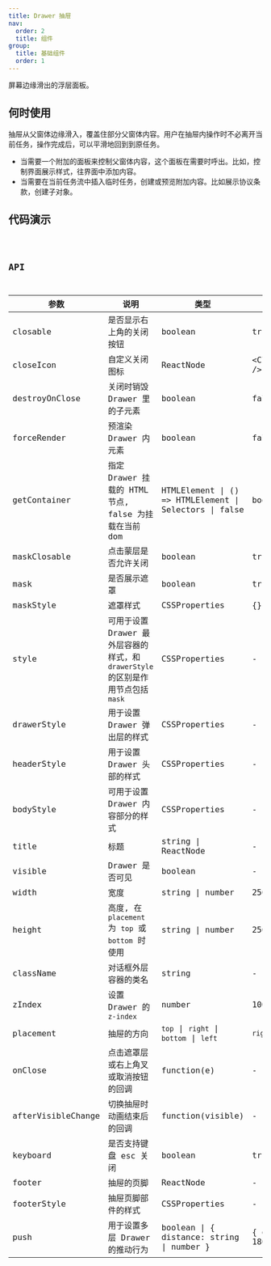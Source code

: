 ```yaml
---
title: Drawer 抽屉
nav:
  order: 2
  title: 组件
group:
  title: 基础组件
  order: 1
---
```


屏幕边缘滑出的浮层面板。

## 何时使用

抽屉从父窗体边缘滑入，覆盖住部分父窗体内容。用户在抽屉内操作时不必离开当前任务，操作完成后，可以平滑地回到到原任务。

- 当需要一个附加的面板来控制父窗体内容，这个面板在需要时呼出。比如，控制界面展示样式，往界面中添加内容。
- 当需要在当前任务流中插入临时任务，创建或预览附加内容。比如展示协议条款，创建子对象。

## 代码演示

<code src='./demo/index.tsx' title='基础用法' />

## API

| 参数               | 说明                                                                             | 类型                                                   | 默认值               | 版本   |
| ------------------ | -------------------------------------------------------------------------------- | ------------------------------------------------------ | -------------------- | ------ |
| closable           | 是否显示右上角的关闭按钮                                                         | boolean                                                | true                 |
| closeIcon          | 自定义关闭图标                                                                   | ReactNode                                              | &lt;CloseOutlined /> |
| destroyOnClose     | 关闭时销毁 Drawer 里的子元素                                                     | boolean                                                | false                |
| forceRender        | 预渲染 Drawer 内元素                                                             | boolean                                                | false                |
| getContainer       | 指定 Drawer 挂载的 HTML 节点, false 为挂载在当前 dom                             | HTMLElement \| () => HTMLElement \| Selectors \| false | body                 |
| maskClosable       | 点击蒙层是否允许关闭                                                             | boolean                                                | true                 |
| mask               | 是否展示遮罩                                                                     | boolean                                                | true                 |
| maskStyle          | 遮罩样式                                                                         | CSSProperties                                          | {}                   |
| style              | 可用于设置 Drawer 最外层容器的样式，和 `drawerStyle` 的区别是作用节点包括 `mask` | CSSProperties                                          | -                    |
| drawerStyle        | 用于设置 Drawer 弹出层的样式                                                     | CSSProperties                                          | -                    |
| headerStyle        | 用于设置 Drawer 头部的样式                                                       | CSSProperties                                          | -                    |
| bodyStyle          | 可用于设置 Drawer 内容部分的样式                                                 | CSSProperties                                          | -                    |
| title              | 标题                                                                             | string \| ReactNode                                    | -                    |
| visible            | Drawer 是否可见                                                                  | boolean                                                | -                    |
| width              | 宽度                                                                             | string \| number                                       | 256                  |
| height             | 高度, 在 `placement` 为 `top` 或 `bottom` 时使用                                 | string \| number                                       | 256                  |
| className          | 对话框外层容器的类名                                                             | string                                                 | -                    |
| zIndex             | 设置 Drawer 的 `z-index`                                                         | number                                                 | 1000                 |
| placement          | 抽屉的方向                                                                       | `top` \| `right` \| `bottom` \| `left`                 | `right`              |
| onClose            | 点击遮罩层或右上角叉或取消按钮的回调                                             | function(e)                                            | -                    |
| afterVisibleChange | 切换抽屉时动画结束后的回调                                                       | function(visible)                                      | -                    |
| keyboard           | 是否支持键盘 esc 关闭                                                            | boolean                                                | true                 |
| footer             | 抽屉的页脚                                                                       | ReactNode                                              | -                    |
| footerStyle        | 抽屉页脚部件的样式                                                               | CSSProperties                                          | -                    |
| push               | 用于设置多层 Drawer 的推动行为                                                   | boolean \| { distance: string \| number }              | { distance: 180 }    | 4.5.0+ |
